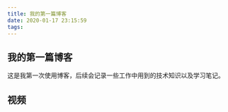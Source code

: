 ```yaml
---
title: 我的第一篇博客
date: 2020-01-17 23:15:59
tags:
---
```

## 我的第一篇博客
这是我第一次使用博客，后续会记录一些工作中用到的技术知识以及学习笔记。

## 视频
